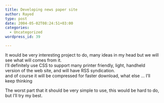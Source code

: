 ```yaml
---
title: Developing news paper site
author: Rayed
type: post
date: 2004-05-02T08:24:51+03:00
categories:
  - Uncategorized
wordpress_id: 39

---
```

<div style="clear:both;"></div>
<p>It would be very interesting project to do, many ideas in my head but we will see what will comes from it.<br />I&#8217;ll definitely use CSS to support many printer friendly, light, handheld version of the web site, and will have RSS syndication.<br />and of course it will be compressed for faster download, what else &#8230; I&#8217;ll keep thinking</p>
<p>The worst part that it should be very simple to use, this would be hard to do, but I&#8217;ll try my best.</p>
<div style="clear:both; padding-bottom: 0.25em;"></div>
